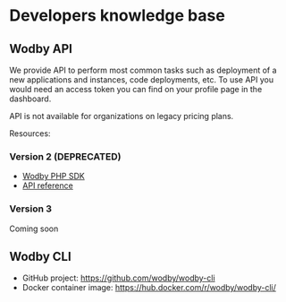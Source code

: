 # Developers knowledge base

## Wodby API

We provide API to perform most common tasks such as deployment of a new applications and instances, code deployments, etc. To use API you would need an access token you can find on your profile page in the dashboard.

API is not available for organizations on legacy pricing plans.

Resources:

### Version 2 (DEPRECATED)

* [Wodby PHP SDK](https://github.com/wodby/wodby-sdk-php)
* [API reference](http://docs.wodbyapi.apiary.io)

### Version 3

Coming soon

## Wodby CLI

* GitHub project: https://github.com/wodby/wodby-cli 
* Docker container image: https://hub.docker.com/r/wodby/wodby-cli/ 